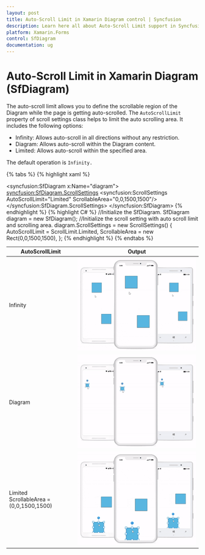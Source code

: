 ```yaml
---
layout: post
title: Auto-Scroll Limit in Xamarin Diagram control | Syncfusion
description: Learn here all about Auto-Scroll Limit support in Syncfusion Xamarin Diagram (SfDiagram) control and more.
platform: Xamarin.Forms
control: SfDiagram
documentation: ug
---
```


# Auto-Scroll Limit in Xamarin Diagram (SfDiagram)

The auto-scroll limit allows you to define the scrollable region of the Diagram while the page is getting auto-scrolled. The `AutoScrollLimit` property of scroll settings class helps to limit the auto scrolling area. It includes the following options:

* Infinity: Allows auto-scroll in all directions without any restriction.
* Diagram: Allows auto-scroll within the Diagram content.
* Limited: Allows auto-scroll within the specified area.

The default operation is `Infinity.`

{% tabs %}
{% highlight xaml %}
<!--Initialize the Sfdiagram-->
<syncfusion:SfDiagram x:Name="diagram">
    <!--Initialize the scroll setting class with auto scroll limit-->
    <syncfusion:SfDiagram.ScrollSettings>
        <syncfusion:ScrollSettings AutoScrollLimit="Limited" ScrollableArea="0,0,1500,1500"/>
    </syncfusion:SfDiagram.ScrollSettings>
</syncfusion:SfDiagram>
{% endhighlight %}
{% highlight C# %}
//Initialize the SfDiagram.
SfDiagram diagram = new SfDiagram();
//Initialize the scroll setting with auto scroll limit and scrolling area.
diagram.ScrollSettings = new ScrollSettings()
{
    AutoScrollLimit = ScrollLimit.Limited,
    ScrollableArea = new Rect(0,0,1500,1500),
};
{% endhighlight %}
{% endtabs %}

| AutoScrollLimit | Output |
|---|---|
| Infinity |![AutoScroll infinity](ScrollSettings_Images/AutoScrollLimit_Infinity.gif) |
| Diagram |![AutoScroll diagram](ScrollSettings_Images/AutoScrollLimit_DiagramContent.gif) |
| Limited <br> ScrollableArea = (0,0,1500,1500) | ![AutoScroll limited](ScrollSettings_Images/AutoScrollLimit_Limite.gif) |
